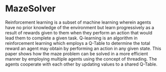 # MazeSolver
Reinforcement learning is a subset of machine learning wherein agents have no prior knowledge of the environment but learn progressively as a result of rewards given to them when they perform an action that would lead them to complete a given task. Q-learning is an algorithm in reinforcement learning which employs a Q-Table to determine the total reward an agent may obtain by performing an action in any given state. This paper shows how the maze problem can be solved in a more efficient manner by employing multiple agents using the concept of threading. The agents cooperate with each other by updating values to a shared Q-Table.

